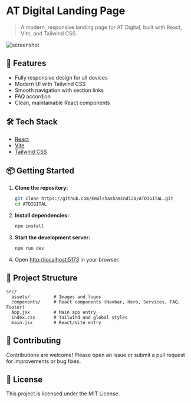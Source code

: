 
# AT Digital Landing Page

>A modern, responsive landing page for AT Digital, built with React, Vite, and Tailwind CSS.

![screenshot](./src/assets/hero.png)

## 🚀 Features

- Fully responsive design for all devices
- Modern UI with Tailwind CSS
- Smooth navigation with section links
- FAQ accordion
- Clean, maintainable React components

## 🛠️ Tech Stack

- [React](https://react.dev/)
- [Vite](https://vitejs.dev/)
- [Tailwind CSS](https://tailwindcss.com/)

## 📦 Getting Started

1. **Clone the repository:**
	```bash
	git clone https://github.com/Emalshashamindi20/ATDIGITAL.git
	cd ATDIGITAL
	```
2. **Install dependencies:**
	```bash
	npm install
	```
3. **Start the development server:**
	```bash
	npm run dev
	```
4. Open [http://localhost:5173](http://localhost:5173) in your browser.

## 📁 Project Structure

```
src/
  assets/         # Images and logos
  components/     # React components (Navbar, Hero, Services, FAQ, Footer)
  App.jsx         # Main app entry
  index.css       # Tailwind and global styles
  main.jsx        # React/Vite entry
```

## 🤝 Contributing

Contributions are welcome! Please open an issue or submit a pull request for improvements or bug fixes.

## 📄 License

This project is licensed under the MIT License.
